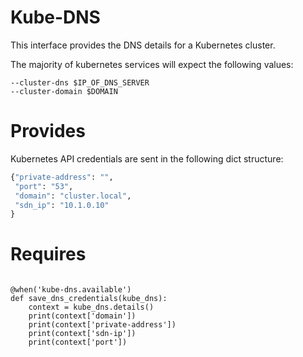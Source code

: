 # Kube-DNS

This interface provides the DNS details for a Kubernetes cluster.

The majority of kubernetes services will expect the following values:

```
--cluster-dns $IP_OF_DNS_SERVER
--cluster-domain $DOMAIN
```


# Provides

Kubernetes API credentials are sent in the following dict structure:

```python
{"private-address": "",
 "port": "53",
 "domain": "cluster.local",
 "sdn_ip": "10.1.0.10"
}

```

# Requires

```pyton

@when('kube-dns.available')
def save_dns_credentials(kube_dns):
    context = kube_dns.details()
    print(context['domain'])
    print(context['private-address'])
    print(context['sdn-ip'])
    print(context['port'])
```


